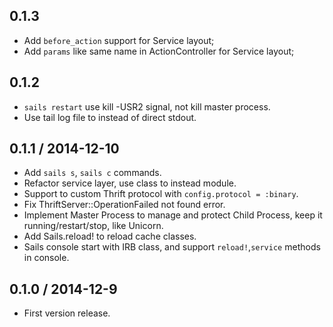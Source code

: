 ## 0.1.3

- Add `before_action` support for Service layout;
- Add `params` like same name in ActionController for Service layout;

## 0.1.2 

- `sails restart` use kill -USR2 signal, not kill master process.
- Use tail log file to instead of direct stdout.

## 0.1.1 / 2014-12-10

- Add `sails s`, `sails c` commands.
- Refactor service layer, use class to instead module.
- Support to custom Thrift protocol with `config.protocol = :binary`.
- Fix ThriftServer::OperationFailed not found error.
- Implement Master Process to manage and protect Child Process, keep it running/restart/stop, like Unicorn.
- Add Sails.reload! to reload cache classes.
- Sails console start with IRB class, and support `reload!`,`service` methods in console.

## 0.1.0 / 2014-12-9

- First version release.
